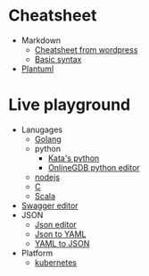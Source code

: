 # Cheatsheet

* Markdown
    * [Cheatsheet from wordpress](https://en.support.wordpress.com/markdown-quick-reference/)
    * [Basic syntax](https://www.markdownguide.org/basic-syntax/)
* [Plantuml](http://plantuml.com/)




# Live playground

* Lanugages 
    * [Golang](https://play.golang.org/)
    * python
       * [Kata's python](https://www.katacoda.com/courses/python/playground)
       * [OnlineGDB python editor](https://www.onlinegdb.com/online_python_compiler) 
    * [nodejs](https://repl.it/languages/nodejs)
    * [C](https://repl.it/languages/c)   
    * [Scala](https://www.tutorialspoint.com/compile_scala_online.php)   
* [Swagger editor](https://editor.swagger.io/)
* JSON
  * [Json editor](https://jsoneditoronline.org/)
  * [Json to YAML](https://www.json2yaml.com/)
  * [YAML to JSON](http://convertjson.com/yaml-to-json.htm)
* Platform
  * [kubernetes](https://www.katacoda.com/courses/kubernetes/playground)
